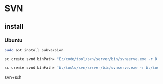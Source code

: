 # SVN

## install

### Ubuntu

```sh
sudo apt install subversion

sc create svnd binPath= "E:/code/tool/svn/server/bin/svnserve.exe -r D:/tools/svn/app  --service"  start= manual

sc create svnd binPath= "D:/tools/svn/server/bin/svnserve.exe -r D:/tools/svn/app  --service"  start= manual
```

svn+ssh
